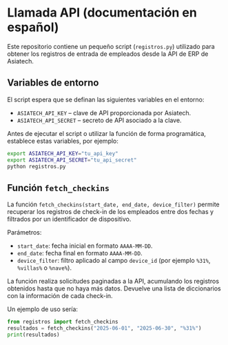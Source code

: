 # Llamada API (documentación en español)

Este repositorio contiene un pequeño script (`registros.py`) utilizado para obtener los registros de entrada de empleados desde la API de ERP de Asiatech.

## Variables de entorno

El script espera que se definan las siguientes variables en el entorno:

- `ASIATECH_API_KEY` – clave de API proporcionada por Asiatech.
- `ASIATECH_API_SECRET` – secreto de API asociado a la clave.

Antes de ejecutar el script o utilizar la función de forma programática, establece estas variables, por ejemplo:

```bash
export ASIATECH_API_KEY="tu_api_key"
export ASIATECH_API_SECRET="tu_api_secret"
python registros.py
```

## Función `fetch_checkins`

La función `fetch_checkins(start_date, end_date, device_filter)` permite recuperar los registros de check-in de los empleados entre dos fechas y filtrados por un identificador de dispositivo.

Parámetros:

- `start_date`: fecha inicial en formato `AAAA-MM-DD`.
- `end_date`: fecha final en formato `AAAA-MM-DD`.
- `device_filter`: filtro aplicado al campo `device_id` (por ejemplo `%31%`, `%villas%` o `%nave%`).

La función realiza solicitudes paginadas a la API, acumulando los registros obtenidos hasta que no haya más datos. Devuelve una lista de diccionarios con la información de cada check-in.

Un ejemplo de uso sería:

```python
from registros import fetch_checkins
resultados = fetch_checkins("2025-06-01", "2025-06-30", "%31%")
print(resultados)
```
